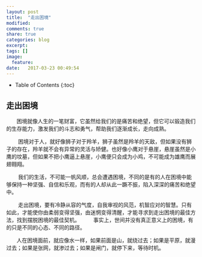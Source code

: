 ```yaml
---
layout: post
title:  "走出困境"
modified:
comments: true
share: true
categories: blog
excerpt:
tags: []
image:
  feature:
date:   2017-03-23 00:49:54
---
```


* Table of Contents
{:toc}

## 走出困境
       困境就像人生的一笔财富，它虽然给我们的是痛苦和绝望，但它可以锻造我们的生存能力，激发我们的斗志和勇气，帮助我们逐渐成长，走向成熟。


        困境对于人，就好像狮子对于羚羊，狮子虽然是羚羊的天敌，但如果没有狮子的存在，羚羊就不会有异常的灵活与矫健。也好像小鹰对于悬崖，悬崖虽然是小鹰的坟墓，但如果不把小鹰逼上悬崖，小鹰便只会成为小鸡，不可能成为雄鹰而展翅翱翔。


        我们的生活，不可能一帆风顺，总会遭遇困境，不同的是有的人在困境中能够保持一种坚强、自信和乐观，而有的人却从此一蹶不振，陷入深深的痛苦和绝望中。


        走出困境，要有冷静从容的气度，自我审视的风范，机智应对的智慧。只有如此，才能使你由柔弱变得坚强，由迷惘变得清醒，才能寻求到走出困境的最佳方法，找到摆脱困境的最佳契机。
        事实上，世间并没有真正意义上的困境，有的只是不同的心态、不同的路径。


       人在困境面前，就应像水一样，如果前面是山，就绕过去；如果是平原，就漫过去；如果是张网，就渗过去；如果是闸门，就停下来，等待时机。
